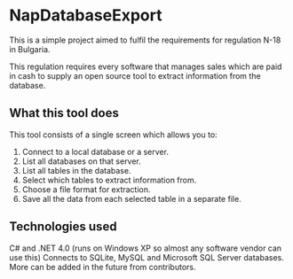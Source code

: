 # NapDatabaseExport
This is a simple project aimed to fulfil the requirements for regulation N-18 in Bulgaria.

This regulation requires every software that manages sales which are paid in cash to supply an open source tool to extract information from the database.

## What this tool does

This tool consists of a single screen which allows you to:

1. Connect to a local database or a server.
2. List all databases on that server.
3. List all tables in the database.
4. Select which tables to extract information from.
5. Choose a file format for extraction.
6. Save all the data from each selected table in a separate file.

## Technologies used

C# and .NET 4.0 (runs on Windows XP so almost any software vendor can use this)
Connects to SQLite, MySQL and Microsoft SQL Server databases. More can be added in the future from contributors.
